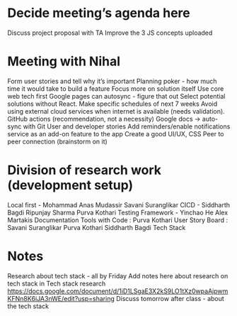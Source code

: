 # Decide meeting’s agenda here

Discuss project proposal with TA
Improve the 3 JS concepts uploaded
	
# Meeting with Nihal
Form user stories and tell why it’s important
Planning poker - how much time it would take to build a feature
Focus more on solution itself
Use core web tech first
Google pages can autosync - figure that out
Select potential solutions without React. Make specific schedules of next 7 weeks 
Avoid using external cloud services when internet is available (needs validation).
GitHub actions (recommendation, not a necessity)
Google docs -> auto-sync with Git
User and developer stories
Add reminders/enable notifications service as an add-on feature to the app
Create a good UI/UX, CSS
Peer to peer connection (brainstorm on it)

# Division of research work (development setup)

Local first - Mohammad Anas Mudassir Savani Suranglikar
CICD - Siddharth Bagdi Ripunjay Sharma Purva Kothari
Testing Framework - Yinchao He Alex Martakis
Documentation Tools with Code : Purva Kothari 
User Story Board : Savani Suranglikar Purva Kothari Siddharth Bagdi
Tech Stack 

# Notes
Research about tech stack - all by Friday
Add notes here about research on tech stack in Tech stack research
https://docs.google.com/document/d/1iD1LSgaE3X2kS9LO1tXz0wpaAjpwmKFNn8K6iJA3nWE/edit?usp=sharing
Discuss tomorrow after class - about the tech stack 
